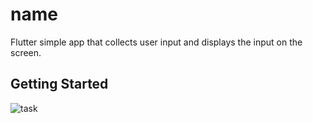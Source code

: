 # name

Flutter simple app that collects user input and displays the input on the screen. 

## Getting Started

![task](https://user-images.githubusercontent.com/40339991/130223074-3b3a6af6-0d26-4daf-a0be-a7be3e916c56.gif)
